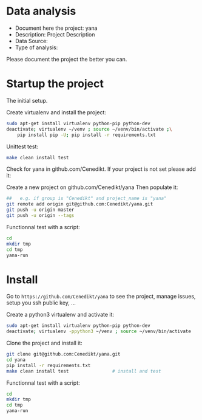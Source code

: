 # Data analysis
- Document here the project: yana
- Description: Project Description
- Data Source:
- Type of analysis:

Please document the project the better you can.

# Startup the project

The initial setup.

Create virtualenv and install the project:
```bash
sudo apt-get install virtualenv python-pip python-dev
deactivate; virtualenv ~/venv ; source ~/venv/bin/activate ;\
    pip install pip -U; pip install -r requirements.txt
```

Unittest test:
```bash
make clean install test
```

Check for yana in github.com/Cenedikt. If your project is not set please add it:

Create a new project on github.com/Cenedikt/yana
Then populate it:

```bash
##   e.g. if group is "Cenedikt" and project_name is "yana"
git remote add origin git@github.com:Cenedikt/yana.git
git push -u origin master
git push -u origin --tags
```

Functionnal test with a script:

```bash
cd
mkdir tmp
cd tmp
yana-run
```

# Install

Go to `https://github.com/Cenedikt/yana` to see the project, manage issues,
setup you ssh public key, ...

Create a python3 virtualenv and activate it:

```bash
sudo apt-get install virtualenv python-pip python-dev
deactivate; virtualenv -ppython3 ~/venv ; source ~/venv/bin/activate
```

Clone the project and install it:

```bash
git clone git@github.com:Cenedikt/yana.git
cd yana
pip install -r requirements.txt
make clean install test                # install and test
```
Functionnal test with a script:

```bash
cd
mkdir tmp
cd tmp
yana-run
```
